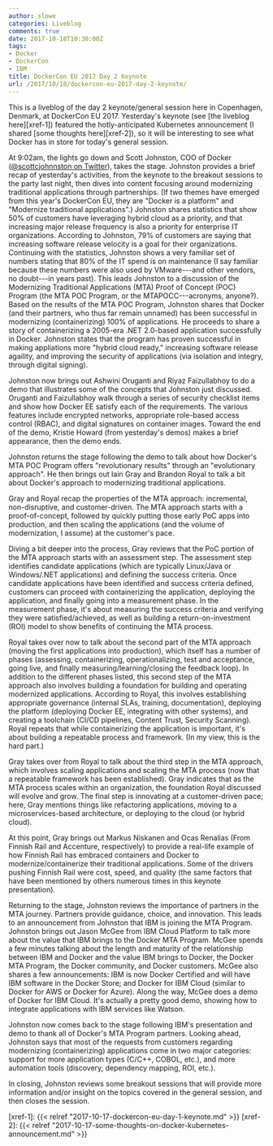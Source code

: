 ```yaml
---
author: slowe
categories: Liveblog
comments: true
date: 2017-10-18T10:30:00Z
tags:
- Docker
- DockerCon
- IBM
title: DockerCon EU 2017 Day 2 Keynote
url: /2017/10/18/dockercon-eu-2017-day-2-keynote/
---
```


This is a liveblog of the day 2 keynote/general session here in Copenhagen, Denmark, at DockerCon EU 2017. Yesterday's keynote (see [the liveblog here][xref-1]) featured the hotly-anticipated Kubernetes announcement (I shared [some thoughts here][xref-2]), so it will be interesting to see what Docker has in store for today's general session.<!--more-->

At 9:02am, the lights go down and Scott Johnston, COO of Docker ([@scottcjohnnston on Twitter][link-1]), takes the stage. Johnston provides a brief recap of yesterday's activities, from the keynote to the breakout sessions to the party last night, then dives into content focusing around modernizing traditional applications through partnerships. (If two themes have emerged from this year's DockerCon EU, they are "Docker is a platform" and "Modernize traditional applications".) Johnston shares statistics that show 50% of customers have leveraging hybrid cloud as a priority, and that increasing major release frequency is also a priority for enterprise IT organizations. According to Johnston, 79% of customers are saying that increasing software release velocity is a goal for their organizations. Continuing with the statistics, Johnston shows a very familiar set of numbers stating that 80% of the IT spend is on maintenance (I say familiar because these numbers were also used by VMware---and other vendors, no doubt---in years past). This leads Johnston to a discussion of the Modernizing Traditional Applications (MTA) Proof of Concept (POC) Program (the MTA POC Program, or the MTAPOCC---acronyms, anyone?). Based on the results of the MTA POC Program, Johnston shares that Docker (and their partners, who thus far remain unnamed) has been successful in modernizing (containerizing) 100% of applications. He proceeds to share a story of containerizing a 2005-era .NET 2.0-based application successfully in Docker. Johnston states that the program has proven successful in making appliations more "hybrid cloud ready," increasing software release agaility, and improving the security of applications (via isolation and integry, through digital signing).

Johnston now brings out Ashwini Oruganti and Riyaz Faizullabhoy to do a demo that illustrates some of the concepts that Johnston just discussed. Oruganti and Faizullabhoy walk through a series of security checklist items and show how Docker EE satisfy each of the requirements. The various features include encrypted networks, appropriate role-based access control (RBAC), and digital signatures on container images. Toward the end of the demo, Kristie Howard (from yesterday's demos) makes a brief appearance, then the demo ends.

Johnston returns the stage following the demo to talk about how Docker's MTA POC Program offers "revolutionary results" through an "evolutionary approach". He then brings out Iain Gray and Brandon Royal to talk a bit about Docker's approach to modernizing traditional applications.

Gray and Royal recap the properties of the MTA approach: incremental, non-disruptive, and customer-driven. The MTA approach starts with a proof-of-concept, followed by quickly putting those early PoC apps into production, and then scaling the applications (and the volume of modernization, I assume) at the customer's pace.

Diving a bit deeper into the process, Gray reviews that the PoC portion of the MTA approach starts with an assessment step. The assessment step identifies candidate applications (which are typically Linux/Java or Windows/.NET applications) and defining the success criteria. Once candidate applications have been identified and success criteria defined, customers can proceed with containerizing the application, deploying the application, and finally going into a measurement phase. In the measurement phase, it's about measuring the success criteria and verifying they were satisfied/achieved, as well as building a return-on-investment (ROI) model to show benefits of continuing the MTA process.

Royal takes over now to talk about the second part of the MTA approach (moving the first applications into production), which itself has a number of phases (assessing, containerizing, operationalizing, test and acceptance, going live, and finally measuring/learning/closing the feedback loop). In addition to the different phases listed, this second step of the MTA approach also involves building a foundation for building and operating modernized applications. According to Royal, this involves establishing appropriate governance (internal SLAs, training, documentation), deploying the platform (deploying Docker EE, integrating with other systems), and creating a toolchain (CI/CD pipelines, Content Trust, Security Scanning). Royal repeats that while containerizing the application is important, it's about building a repeatable process and framework. (In my view, this is the hard part.)

Gray takes over from Royal to talk about the third step in the MTA approach, which involves scaling applications and scaling the MTA process (now that a repeatable framework has been established). Gray indicates that as the MTA process scales within an organization, the foundation Royal discussed will evolve and grow. The final step is innovating at a customer-driven pace; here, Gray mentions things like refactoring applications, moving to a microservices-based architecture, or deploying to the cloud (or hybrid cloud).

At this point, Gray brings out Markus Niskanen and Ocas Renalias (From Finnish Rail and Accenture, respectively) to provide a real-life example of how Finnish Rail has embraced containers and Docker to modernize/containerize their traditional applications. Some of the drivers pushing Finnish Rail were cost, speed, and quality (the same factors that have been mentioned by others numerous times in this keynote presentation).

Returning to the stage, Johnston reviews the importance of partners in the MTA journey. Partners provide guidance, choice, and innovation. This leads to an announcement from Johnston that IBM is joining the MTA Program. Johnston brings out Jason McGee from IBM Cloud Platform to talk more about the value that IBM brings to the Docker MTA Program. McGee spends a few minutes talking about the length and maturity of the relationship between IBM and Docker and the value IBM brings to Docker, the Docker MTA Program, the Docker community, and Docker customers. McGee also shares a few announcements: IBM is now Docker Certified and will have IBM software in the Docker Store; and Docker for IBM Cloud (similar to Docker for AWS or Docker for Azure). Along the way, McGee does a demo of Docker for IBM Cloud. It's actually a pretty good demo, showing how to integrate applications with IBM services like Watson.

Johnston now comes back to the stage following IBM's presentation and demo to thank all of Docker's MTA Program partners. Looking ahead, Johnston says that most of the requests from customers regarding modernizing (containerizing) applications come in two major categories: support for more application types (C/C++, COBOL, etc.), and more automation tools (discovery, dependency mapping, ROI, etc.).

In closing, Johnston reviews some breakout sessions that will provide more information and/or insight on the topics covered in the general session, and then closes the session.



[link-1]: https://twitter.com/scottcjohnnston
[xref-1]: {{< relref "2017-10-17-dockercon-eu-day-1-keynote.md" >}}
[xref-2]: {{< relref "2017-10-17-some-thoughts-on-docker-kubernetes-announcement.md" >}}
